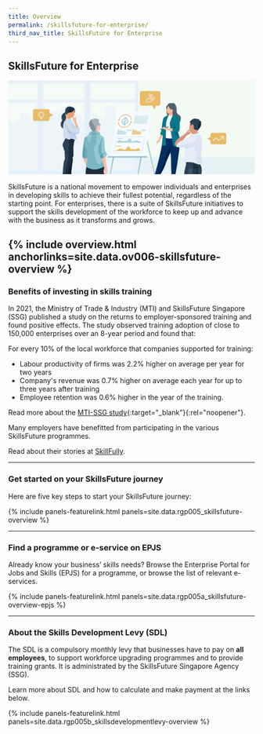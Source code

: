 ```yaml
---
title: Overview
permalink: /skillsfuture-for-enterprise/
third_nav_title: SkillsFuture for Enterprise
---
```


## SkillsFuture for Enterprise

![e-Adviser for Skills Training](/images/news/RunandGrow_TrainingSJ.jpg)

SkillsFuture is a national movement to empower individuals and enterprises in developing skills to achieve their fullest potential, regardless of the starting point. For enterprises, there is a suite of SkillsFuture initiatives to support the skills development of the workforce to keep up and advance with the business as it transforms and grows.

{% include overview.html anchorlinks=site.data.ov006-skillsfuture-overview %}
----
<a name="skills_training_benefits"></a>
### Benefits of investing in skills training

In 2021, the Ministry of Trade & Industry (MTI) and SkillsFuture Singapore (SSG) published a study on the returns to employer-sponsored training and found positive effects. The study observed
training adoption of close to 150,000 enterprises over an 8-year period and found that:

For every 10% of the local workforce that companies supported for training:

- Labour productivity of firms was 2.2% higher on average per year for two years
- Company's revenue was 0.7% higher on average each year for up to three years after training
- Employee retention was 0.6% higher in the year of the training.

Read more about the [MTI-SSG study](/images/epjs/whats-new/epjs-mti-ssg-study-aug21.pdf){:target="_blank"}{:rel="noopener"}.

Many employers have benefitted from participating in the various SkillsFuture programmes. 

Read about their stories at [SkillFully](/enterprisejobskills/resources-and-toolkits/skillfully).   

----
<a name="skillsfuture_journey"></a>
### Get started on your SkillsFuture journey

Here are five key steps to start your SkillsFuture journey:

{% include panels-featurelink.html panels=site.data.rgp005_skillsfuture-overview %}

----
<a name="entreprise_portal_for_jobs_and_skills_epjs"></a>
### Find a programme or e-service on EPJS

Already know your business’ skills needs? Browse the Enterprise Portal for Jobs and Skills (EPJS) for a programme, or browse the list of relevant e-services.

{% include panels-featurelink.html panels=site.data.rgp005a_skillsfuture-overview-epjs %}

---
<a name="skills-development_levy"></a>
### About the Skills Development Levy (SDL)

The SDL is a compulsory monthly levy that businesses have to pay on **all employees**, to support workforce upgrading programmes and to provide training grants. It is administrated by the SkillsFuture Singapore Agency (SSG).

Learn more about SDL and how to calculate and make payment at the links below.

{% include panels-featurelink.html panels=site.data.rgp005b_skillsdevelopmentlevy-overview %}

<script src="/jquery/jquery.min.js"></script>
<script src="/jquery/bp-menu-new-tab.js"></script>
